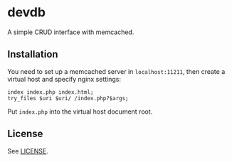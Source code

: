 # devdb

A simple CRUD interface with memcached.

## Installation

You need to set up a memcached server in `localhost:11211`, then create a virtual host and specify nginx settings:

    index index.php index.html;
    try_files $uri $uri/ /index.php?$args;

Put `index.php` into the virtual host document root.

## License

See [LICENSE](LICENSE).
